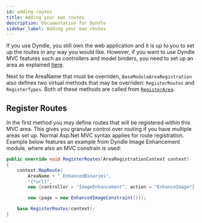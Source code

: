 ```yaml
---
id: adding-routes
title: Adding your own routes
description: Documentation for Dyndle
sidebar_label: Adding your own routes
---
```


If you use Dyndle, you still own the web application and it is up to you to set up the routes in any way you would like. However, if you want to use Dyndle MVC features such as controllers and model binders, you need to set up an area as explained [here](installation#register-area).

Next to the AreaName that must be overriden, `BaseModuleAreaRegistration` also defines two virtual methods that may be overriden: `RegisterRoutes` and `RegisterTypes`. Both of these methods are called from [`RegisterArea`](https://docs.microsoft.com/en-us/dotnet/api/system.web.mvc.arearegistration.registerarea?view=aspnet-mvc-5.2).

## Register Routes

In the first method you may define routes that will be registered within this MVC area. This gives you granular control over routing if you have multiple areas set up. Normal Asp.Net MVC syntax applies for route registration. Example below features an example from Dyndle Image Enhancement module, where also an MVC constrain is used:

```c#
public override void RegisterRoutes(AreaRegistrationContext context)
{
	context.MapRoute(
		AreaName + "_EnhancedBinaries",
		"{*url}",
		new {controller = "ImageEnhancement", action = "EnhanceImage"},

		new {page = new EnhancedImageConstraint()});

	base.RegisterRoutes(context);
}
```

